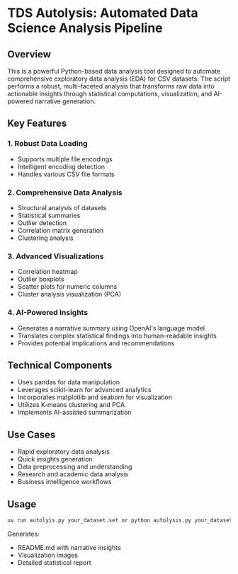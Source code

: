 # TDS Autolysis: Automated Data Science Analysis Pipeline

## Overview
This is a powerful Python-based data analysis tool designed to automate comprehensive exploratory data analysis (EDA) for CSV datasets. The script performs a robust, multi-faceted analysis that transforms raw data into actionable insights through statistical computations, visualization, and AI-powered narrative generation.

## Key Features

### 1. Robust Data Loading
- Supports multiple file encodings
- Intelligent encoding detection
- Handles various CSV file formats

### 2. Comprehensive Data Analysis
- Structural analysis of datasets
- Statistical summaries
- Outlier detection
- Correlation matrix generation
- Clustering analysis

### 3. Advanced Visualizations
- Correlation heatmap
- Outlier boxplots
- Scatter plots for numeric columns
- Cluster analysis visualization (PCA)

### 4. AI-Powered Insights
- Generates a narrative summary using OpenAI's language model
- Translates complex statistical findings into human-readable insights
- Provides potential implications and recommendations

## Technical Components
- Uses pandas for data manipulation
- Leverages scikit-learn for advanced analytics
- Incorporates matplotlib and seaborn for visualization
- Utilizes K-means clustering and PCA
- Implements AI-assisted summarization

## Use Cases
- Rapid exploratory data analysis
- Quick insights generation
- Data preprocessing and understanding
- Research and academic data analysis
- Business intelligence workflows

## Usage
```bash
uv run autolyis.py your_dataset.set or python autolysis.py your_dataset.csv 
```

Generates:
- README.md with narrative insights
- Visualization images
- Detailed statistical report
